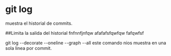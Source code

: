 # git log
muestra el historial de commits.


##Limita la salida del historial
fnfnnfjnfqw
afafafsfqwfqw
fafqwfsf

git log --decorate --oneline --graph --all
este comando nios muestra en una sola linea por commit.
